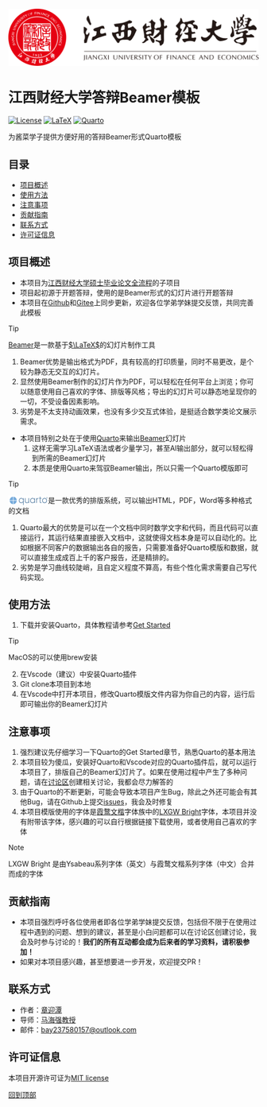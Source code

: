 [![jxufe](imgs/logos/江西财经大学-logo.svg)](https://www.jxufe.edu.cn/)

# 江西财经大学答辩Beamer模板

[![License](https://custom-icon-badges.demolab.com/github/license/MaxforCherubim/Jxufe-thesis-defence-Beamer-template?logo=law)](https://opensource.org/licenses/MIT) [![LaTeX](https://img.shields.io/badge/LaTeX-Beamer?logo=latex&logoColor=%23008080)](https://www.latex-project.org/) [![Quarto](https://img.shields.io/badge/Quarto-Beamer?logo=quarto&logoColor=%2339729E)](https://quarto.org/)

为酱菜学子提供方便好用的答辩Beamer形式Quarto模板

## 目录

- [项目概述​](#项目概述)
- [使用方法​](#使用方法)
- [注意事项​](#注意事项)
- [贡献指南​](#贡献指南)
- [联系方式​](#联系方式)
- [许可证信息​](#许可证信息)

## 项目概述​

- 本项目为[江西财经大学硕士毕业论文全流程]的子项目
- 项目起初源于开题答辩，使用的是Beamer形式的幻灯片进行开题答辩
- 本项目在[Github]和[Gitee]上同步更新，欢迎各位学弟学妹提交反馈，共同完善此模板

> [!TIP]
> [Beamer]是一款基于[$\LaTeX$]的幻灯片制作工具
>   1. Beamer优势是输出格式为PDF，具有较高的打印质量，同时不易更改，是个较为静态无交互的幻灯片。
>   2. 显然使用Beamer制作的幻灯片作为PDF，可以轻松在任何平台上浏览；你可以随意使用自己喜欢的字体、排版等风格；导出的幻灯片可以静态地呈现你的一切，不受设备因素影响。
>   3. 劣势是不太支持动画效果，也没有多少交互式体验，是挺适合数学类论文展示需求。

- 本项目特别之处在于使用[Quarto]来输出[Beamer]幻灯片
    1. 这样无需学习LaTeX语法或者少量学习，甚至AI输出部分，就可以轻松得到所需的Beamer幻灯片
    2. 本质是使用Quarto来驾驭Beamer输出，所以只需一个Quarto模版即可

> [!TIP]
> <a href="https://quarto.org/"><img src="imgs/logos/quarto.png" style="vertical-align: middle; margin-top: -2px" width="80"></a>是一款优秀的排版系统，可以输出HTML，PDF，Word等多种格式的文档
>   1. Quarto最大的优势是可以在一个文档中同时数学文字和代码，而且代码可以直接运行，其运行结果直接嵌入文档中，这就使得文档本身是可以自动化的。比如根据不同客户的数据输出各自的报告，只需要准备好Quarto模版和数据，就可以直接生成成百上千的客户报告，还是精排的。
>   2. 劣势是学习曲线较陡峭，且自定义程度不算高，有些个性化需求需要自己写代码实现。

## 使用方法​

1. 下载并安装Quarto，具体教程请参考[Get Started]

> [!TIP]
> MacOS的可以使用brew安装

2. 在Vscode（建议）中安装Quarto插件
3. Git clone本项目到本地
4. 在Vscode中打开本项目，修改Quarto模版文件内容为你自己的内容，运行后即可输出你的Beamer幻灯片

## 注意事项​

1. 强烈建议先仔细学习一下Quarto的Get Started章节，熟悉Quarto的基本用法
2. 本项目较为傻瓜，安装好Quarto和Vscode对应的Quarto插件后，就可以运行本项目了，排版自己的Beamer幻灯片了。如果在使用过程中产生了多种问题，请在[讨论区]创建相关讨论，我都会尽力解答的
3. 由于Quarto的不断更新，可能会导致本项目产生Bug，除此之外还可能会有其他Bug，请在Github上提交[issues]，我会及时修复
4. 本项目模版使用的字体是[霞鹜文楷]字体族中的[LXGW Bright]字体，本项目并没有附带该字体，感兴趣的可以自行根据链接下载使用，或者使用自己喜欢的字体

> [!NOTE]
> LXGW Bright 是由Ysabeau系列字体（英文）与霞鹜文楷系列字体（中文）合并而成的字体

## 贡献指南​

- 本项目强烈呼吁各位使用者即各位学弟学妹提交反馈，包括但不限于在使用过程中遇到的问题、想到的建议，甚至是小白问题都可以在讨论区创建讨论，我会及时参与讨论的！**我们的所有互动都会成为后来者的学习资料，请积极参加！**
- 如果对本项目感兴趣，甚至想要进一步开发，欢迎提交PR！

## 联系方式​

- 作者：[章迎潭]
- 导师：[马海强教授]
- 邮件：<EMAIL>bay237580157@outlook.com</EMAIL>

## 许可证信息​

本项目开源许可证为[MIT license]

[回到顶部](#目录)

<!-- 引用链接 -->
[江西财经大学硕士毕业论文全流程]: https://github.com/MaxforCherubim/Jxufe-master-thesis-process
[Github]: https://github.com/MaxforCherubim/Jxufe-thesis-defence-Beamer-template
[Gitee]: https://gitee.com/MaxforCherubim/Jxufe-thesis-defence-Beamer-template
[Beamer]: https://github.com/josephwright/beamer
[$\LaTeX$]: https://www.latex-project.org/
[Quarto]: https://quarto.org/
[Get Started]: https://quarto.org/docs/get-started/
[讨论区]: https://github.com/MaxforCherubim/Jxufe-thesis-defence-Beamer-template/discussions
[issues]: https://github.com/MaxforCherubim/Jxufe-thesis-defence-Beamer-template/issues
[霞鹜文楷]: https://github.com/lxgw/LxgwWenKai
[LXGW Bright]: https://github.com/lxgw/LxgwBright
[章迎潭]: https://github.com/MaxforCherubim
[马海强教授]: https://stat.jxufe.edu.cn/news-show-7166.html
[MIT license]: https://opensource.org/licenses/MIT
